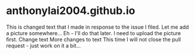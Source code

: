 # anthonylai2004.github.io
This is changed text that I made in response to the issue I filed.
Let me add a picture somewhere... Eh - I'll do that later. I need to upload the picture first.
Change text
More changes to text
This time I will not close the pull request - just work on it a bit...
